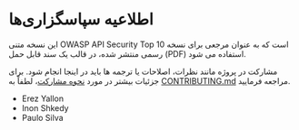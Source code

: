 # اطلاعیه سپاسگزاری‌ها

این نسخه متنی OWASP API Security Top 10 است که به عنوان مرجعی برای نسخه رسمی منتشر شده، در قالب یک سند قابل حمل  (PDF) استفاده می شود.

مشارکت در پروژه مانند نظرات، اصلاحات یا ترجمه ها باید در اینجا انجام شود. برای جزئیات بیشتر در مورد [نحوه مشارکت][1]، لطفاً به [CONTRIBUTING.md][1] مراجعه فرمایید.


* Erez Yallon
* Inon Shkedy
* Paulo Silva

[1]: https://github.com/OWASP/API-Security/blob/master/CONTRIBUTING.md
